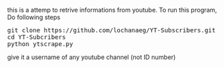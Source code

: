 this is a attemp to retrive informations from youtube. To run this program, Do following steps

<pre>
git clone https://github.com/lochanaeg/YT-Subscribers.git
cd YT-Subcribers
python ytscrape.py
</pre>

give it a username of any youtube channel (not ID number)







